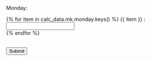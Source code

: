<form id="calculator_form">
Monday:  <br>

{% for item in calc_data.mk.monday.keys() %}
    {{ item }} : <input type="number" name="{{ item }}" />
    <input type="hidden" name="{{ item }}_data" value="{{ calc_data.mk.monday[item] }}" /> <br>
{% endfor %}
<div id="total_points">&nbsp;</div>
<input type="submit" />
</form>


<script>
class MKCalc {
    constructor() {
        // grab reference to form

        const formElem = document.querySelector("#calculator_form");

        // submit handler

        formElem.addEventListener("submit", (e) => {
        // on form submission, prevent default
            e.preventDefault();
             const formData = new FormData(formElem);
        });
        // formdata handler to retrieve data

        formElem.addEventListener("formdata", (e) => {
            const formData = e.formData;

            var total = (
                (formData.get("T1 Tome") * formData.get("T1 Tome_data"))
                + (formData.get("T2 Tome") * formData.get("T2 Tome_data"))
                + (formData.get("T3 Tome") * formData.get("T3 Tome_data"))
                + (formData.get("T4 Tome") * formData.get("T4 Tome_data"))
                + (formData.get("Master Talent") * formData.get("Master Talent_data"))
                + (formData.get("Crown of Oracle") * formData.get("Crown of Oracle_data"))
                + (formData.get("Gallery Shard") * formData.get("Gallery Shard_data"))
            );

            document.getElementById('total_points').innerHTML = total;

            for (const [key, value] of e.formData) {
                console.log(`${key} : ${value}`);
            }
        });

    }
}


const test = new MKCalc();

</script>